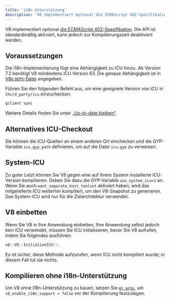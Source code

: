 ```yaml
---
title: 'i18n Unterstützung'
description: 'V8 implementiert optional die ECMAScript 402-Spezifikation. Die API ist standardmäßig aktiviert, kann jedoch zur Kompilierungszeit deaktiviert werden.'
---
```

V8 implementiert optional [die ECMAScript 402-Spezifikation](https://tc39.es/ecma402/). Die API ist standardmäßig aktiviert, kann jedoch zur Kompilierungszeit deaktiviert werden.

## Voraussetzungen

Die i18n-Implementierung fügt eine Abhängigkeit zu ICU hinzu. Ab Version 7.2 benötigt V8 mindestens ICU Version 63. Die genaue Abhängigkeit ist in [V8s `DEPS`-Datei](https://chromium.googlesource.com/v8/v8.git/+/master/DEPS) angegeben.

Führen Sie den folgenden Befehl aus, um eine geeignete Version von ICU in `third_party/icu` einzuchecken:

```bash
gclient sync
```

Weitere Details finden Sie unter [„Up-to-date bleiben“](/docs/source-code#staying-up-to-date).

## Alternatives ICU-Checkout

Sie können die ICU-Quellen an einem anderen Ort einchecken und die GYP-Variable `icu_gyp_path` definieren, um auf die Datei `icu.gyp` zu verweisen.

## System-ICU

Zu guter Letzt können Sie V8 gegen eine auf Ihrem System installierte ICU-Version kompilieren. Geben Sie dazu die GYP-Variable `use_system_icu=1` an. Wenn Sie auch `want_separate_host_toolset` aktiviert haben, wird das mitgelieferte ICU weiterhin kompiliert, um den V8-Snapshot zu generieren. Das System-ICU wird nur für die Zielarchitektur verwendet.

## V8 einbetten

Wenn Sie V8 in Ihre Anwendung einbetten, Ihre Anwendung selbst jedoch kein ICU verwendet, müssen Sie ICU initialisieren, bevor Sie V8 aufrufen, indem Sie folgendes ausführen:

```cpp
v8::V8::InitializeICU();
```

Es ist sicher, diese Methode aufzurufen, wenn ICU nicht kompiliert wurde; in diesem Fall tut sie nichts.

## Kompilieren ohne i18n-Unterstützung

Um V8 ohne i18n-Unterstützung zu bauen, setzen Sie [`gn args`](/docs/build-gn#gn), um `v8_enable_i18n_support = false` vor der Kompilierung festzulegen.
